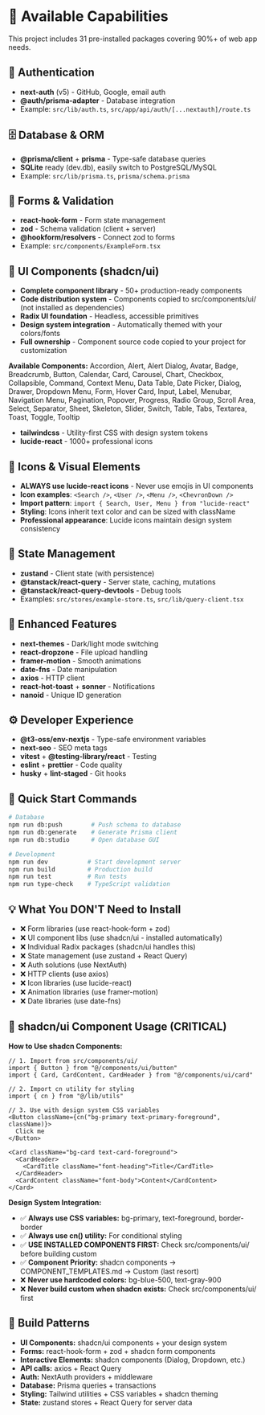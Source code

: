 # 🚀 Available Capabilities

This project includes 31 pre-installed packages covering 90%+ of web app needs.

## 🔐 Authentication

- **next-auth** (v5) - GitHub, Google, email auth
- **@auth/prisma-adapter** - Database integration
- Example: `src/lib/auth.ts`, `src/app/api/auth/[...nextauth]/route.ts`

## 🗄️ Database & ORM

- **@prisma/client** + **prisma** - Type-safe database queries
- **SQLite** ready (dev.db), easily switch to PostgreSQL/MySQL
- Example: `src/lib/prisma.ts`, `prisma/schema.prisma`

## 📝 Forms & Validation

- **react-hook-form** - Form state management
- **zod** - Schema validation (client + server)
- **@hookform/resolvers** - Connect zod to forms
- Example: `src/components/ExampleForm.tsx`

## 🎨 UI Components (shadcn/ui)

- **Complete component library** - 50+ production-ready components
- **Code distribution system** - Components copied to src/components/ui/ (not installed as dependencies)
- **Radix UI foundation** - Headless, accessible primitives
- **Design system integration** - Automatically themed with your colors/fonts
- **Full ownership** - Component source code copied to your project for customization

**Available Components:**
Accordion, Alert, Alert Dialog, Avatar, Badge, Breadcrumb, Button, Calendar, Card, Carousel, Chart, Checkbox, Collapsible, Command, Context Menu, Data Table, Date Picker, Dialog, Drawer, Dropdown Menu, Form, Hover Card, Input, Label, Menubar, Navigation Menu, Pagination, Popover, Progress, Radio Group, Scroll Area, Select, Separator, Sheet, Skeleton, Slider, Switch, Table, Tabs, Textarea, Toast, Toggle, Tooltip

- **tailwindcss** - Utility-first CSS with design system tokens
- **lucide-react** - 1000+ professional icons

## 🎨 Icons & Visual Elements

- **ALWAYS use lucide-react icons** - Never use emojis in UI components
- **Icon examples**: `<Search />`, `<User />`, `<Menu />`, `<ChevronDown />`
- **Import pattern**: `import { Search, User, Menu } from "lucide-react"`
- **Styling**: Icons inherit text color and can be sized with className
- **Professional appearance**: Lucide icons maintain design system consistency

## 🎯 State Management

- **zustand** - Client state (with persistence)
- **@tanstack/react-query** - Server state, caching, mutations
- **@tanstack/react-query-devtools** - Debug tools
- Examples: `src/stores/example-store.ts`, `src/lib/query-client.tsx`

## 🌟 Enhanced Features

- **next-themes** - Dark/light mode switching
- **react-dropzone** - File upload handling
- **framer-motion** - Smooth animations
- **date-fns** - Date manipulation
- **axios** - HTTP client
- **react-hot-toast** + **sonner** - Notifications
- **nanoid** - Unique ID generation

## ⚙️ Developer Experience

- **@t3-oss/env-nextjs** - Type-safe environment variables
- **next-seo** - SEO meta tags
- **vitest** + **@testing-library/react** - Testing
- **eslint** + **prettier** - Code quality
- **husky** + **lint-staged** - Git hooks

## 🚀 Quick Start Commands

```bash
# Database
npm run db:push        # Push schema to database
npm run db:generate    # Generate Prisma client
npm run db:studio      # Open database GUI

# Development
npm run dev           # Start development server
npm run build         # Production build
npm run test          # Run tests
npm run type-check    # TypeScript validation
```

## 💡 What You DON'T Need to Install

- ❌ Form libraries (use react-hook-form + zod)
- ❌ UI component libs (use shadcn/ui - installed automatically)
- ❌ Individual Radix packages (shadcn/ui handles this)
- ❌ State management (use zustand + React Query)
- ❌ Auth solutions (use NextAuth)
- ❌ HTTP clients (use axios)
- ❌ Icon libraries (use lucide-react)
- ❌ Animation libraries (use framer-motion)
- ❌ Date libraries (use date-fns)

## 🎯 shadcn/ui Component Usage (CRITICAL)

**How to Use shadcn Components:**

```tsx
// 1. Import from src/components/ui/
import { Button } from "@/components/ui/button"
import { Card, CardContent, CardHeader } from "@/components/ui/card"

// 2. Import cn utility for styling
import { cn } from "@/lib/utils"

// 3. Use with design system CSS variables
<Button className={cn("bg-primary text-primary-foreground", className)}>
  Click me
</Button>

<Card className="bg-card text-card-foreground">
  <CardHeader>
    <CardTitle className="font-heading">Title</CardTitle>
  </CardHeader>
  <CardContent className="font-body">Content</CardContent>
</Card>
```

**Design System Integration:**

- ✅ **Always use CSS variables:** bg-primary, text-foreground, border-border
- ✅ **Always use cn() utility:** For conditional styling
- ✅ **USE INSTALLED COMPONENTS FIRST:** Check src/components/ui/ before building custom
- ✅ **Component Priority:** shadcn components → COMPONENT_TEMPLATES.md → Custom (last resort)
- ❌ **Never use hardcoded colors:** bg-blue-500, text-gray-900
- ❌ **Never build custom when shadcn exists:** Check src/components/ui/ first

## 🎯 Build Patterns

- **UI Components:** shadcn/ui components + your design system
- **Forms:** react-hook-form + zod + shadcn form components
- **Interactive Elements:** shadcn components (Dialog, Dropdown, etc.)
- **API calls:** axios + React Query
- **Auth:** NextAuth providers + middleware
- **Database:** Prisma queries + transactions
- **Styling:** Tailwind utilities + CSS variables + shadcn theming
- **State:** zustand stores + React Query for server data
